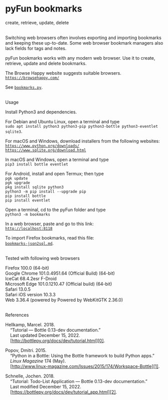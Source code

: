 # pyFun bookmarks

create, retrieve, update, delete

   
Switching web browsers often involves exporting and importing bookmarks and
keeping these up-to-date. Some web browser bookmark managers also lack fields
for tags and notes.

pyFun bookmarks works with any modern web browser. Use it to create, retrieve,
update and delete bookmarks.

The Browse Happy website suggests suitable browsers.  
[`https://browsehappy.com/`](https://browsehappy.com/)

See [`bookmarks.py`](bookmarks.py).

   
Usage

Install Python3 and dependencies.

For Debian and Ubuntu Linux, open a terminal and type  
`sudo apt install python3 python3-pip python3-bottle python3-eventlet sqlite3`.

For macOS and Windows, download installers from the following websites:  
[`https://www.python.org/downloads/`](https://www.python.org/downloads/)  
[`https://www.sqlite.org/download.html`](https://www.sqlite.org/download.html)  

In macOS and Windows, open a terminal and type  
`pip3 install bottle eventlet`

For Android, install and open Termux; then type  
`pgk update`  
`pgk upgrade`  
`pkg install sqlite python3`  
`python3 -m pip install --upgrade pip`  
`pip install bottle`  
`pip install eventlet`

Open a terminal, cd to the pyFun folder and type    
`python3 -m bookmarks`

In a web browser, paste and go to this link:  
[`http://localhost:8118`](http://localhost:8118/)

To import Firefox bookmarks, read this file:  
[`bookmarks-json2sql.md`](bookmarks-json2sql.md).

   
Tested with following web browsers

Firefox 100.0 (64-bit)  
Google Chrome 101.0.4951.64 (Official Build) (64-bit)  
IceCat 68.4.2esr F-Droid  
Microsoft Edge 101.0.1210.47 (Official build) (64-bit)  
Safari 13.0.5  
Safari iOS version 10.3.3  
Web 3.36.4 (powered by Powered by WebKitGTK 2.36.0)

   
References

Hellkamp, Marcel. 2018.  
    “Tutorial — Bottle 0.13-dev documentation.”  
    Last updated December 15, 2022.  
    [http://bottlepy.org/docs/dev/tutorial.html][0].

[0]: http://bottlepy.org/docs/dev/tutorial.html

Popov, Dmitri. 2015.  
    “Python in a Bottle: Using the Bottle framework to build Python apps.”  
    *Linux Magazine* 174 (May).  
    [http://www.linux-magazine.com/Issues/2015/174/Workspace-Bottle][1].

[1]: http://www.linux-magazine.com/Issues/2015/174/Workspace-Bottle

Schnelle, Jochen. 2018.  
    “Tutorial: Todo-List Application — Bottle 0.13-dev documentation.”  
    Last modified December 15, 2022.  
    [https://bottlepy.org/docs/dev/tutorial_app.html][2].

[2]: https://bottlepy.org/docs/dev/tutorial_app.html
